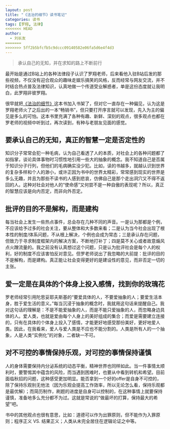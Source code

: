 ```yaml
---
layout: post
title: "《法治的细节》读书笔记"
categories: 读书
tags: [罗翔, 法律]
<<<<<<< HEAD
author:
  - 刘长友
=======
>>>>>>> 5ff2b5bfcfb5c9dccc09140582e06fa5d6e4f4d3
---
```


> 承认自己的无知，并在求知的路上不断前行
>

最开始是通过B站上的各种法律段子认识了罗翔老师，后来看他入驻B站后发的那些视频，不仅没有迎合观众的趣味走娱乐搞笑的风格，反而经常与网友交流，并不时结合热点普及法律知识，认真地做一个传道受业解惑者，单是这份态度就让我明白，此罗翔非彼罗翔。

很早就把[《法治的细节》](https://weread.qq.com/web/bookDetail/be832770813ab6b8eg01004a)这本书加入书架了，但对它一直存在一种偏见，认为这是罗翔老师火了之后出的一本“畅销书”，但只要打开序言就可以发现，先入为主的偏见是多么的可怕。这本书里充满了各种有趣、新鲜、深刻的观点，很多观点也都在罗老师的视频中听到过，再次读到，有种与老朋友见面的感觉。

## 要承认自己的无知，真正的智慧一定是否定性的

知识分子常常会犯一种毛病，认为自己看透了人的本质，对社会上的各种问题都了如指掌，谈论具体事物时习惯性地引用一些大的抽象的概念。我不知道自己是否属于知识分子行列，但他们的毛病确实没少犯。比如，读的书越多，就越认识到世界的复杂多样和个人的渺小，或许正因为书中的世界太精彩，常常感到现实的世界是多么无趣，并且为那些不读书的人感到悲哀，仿佛自己是那个走出洞穴又不得不返回的人。这种对社会对他人的“使命感”又何尝不是一种自傲的表现呢？所以，真正的智慧应该是向内否定，而非向外否定。

## 批评的目的不是解构，而是建构

每当社会上发生一些热点事件，总会存在几种不同的声音。一是认为那都是个例，不应该给予过多的社会关注，要从整体和大多数来看；二是认为当今社会出现了根本性的制度/体系问题，不从根上解决，个例也会成为常态；三是承认存在问题，但致力于寻求制度框架内的解决方案，不断地打补丁；四是莫不关心或者故意煽风点火蹭流量的。我之前没有认真想过这个问题，只是认为批评社会是每个人的权利，好的制度不应该害怕反对意见。但罗老师说出了我忽略的大前提：批评的目的不是解构，而是建构。真正能让社会变得更好的是建设性的意见，而非否定一切的主张。

## 爱一定是在具体的个体身上投入感情，找到你的玫瑰花

罗老师经常引用陀思妥耶夫斯基的“要爱具体的人，不要爱抽象的人；要爱生活本身，胜于爱生活的意义。”每当沉浸于抽象的概念时，我就用这句话来提醒自己。我对这句话的理解是：不是不能爱抽象的人，而是不能只爱抽象的人，而忽略身边具体的人。爱人类，也就是爱由每个人身上的美好组成的集合；而爱是需要建立连接的，只有在具体的个体身上投入了感情，才能更好地感受那份美好，更好地爱人类。因此，在我看来，爱人与爱人类是不应也不能分割的。人类是所有人的一个抽象，人是人类“实例化”的对象，二者缺一不可。

## 对不可控的事情保持乐观，对可控的事情保持谨慎

人的身体需要保持内分泌系统的动态平衡，精神世界也同样如此。当一件事情太顺利时，要警惕其中蕴含的风险，而当遇到困难时，也要从中看到转机和希望。目前面临秋招的问题，这种感受更加明显。能否拿到一个好的offer是自身不可控的，除了保持乐观别无他法（因为乐观会提高工作效率，所以无论怎么看，保持乐观都是最优解）；而简历制作，刷题的进度是自身可以控制的，在这种事情上就要保持谨慎，准备地多么充分都不为过。这就是常说的“做最坏的打算，保持最大的希望”吧。

书中的其他观点也很有意思，比如：道德可以作为出罪原则，但不能作为入罪原则；程序正义 VS. 结果正义；人类从未完全居住在逻辑论证之中等。